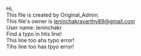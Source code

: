 Hi,  
This file is created by Original_Admin.  
This file's owner is leninchakravarthy89@gmail.com  
User name: leninchakr  
Find a typo in htis line!   
This line too ahs typo error!  
Tihs line too has tpyo error!  
